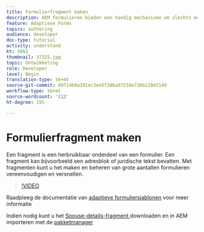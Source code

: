 ```yaml
---
title: Formulierfragment maken
description: AEM formulieren bieden een handig mechanisme om slechts eenmaal een formuliersegment als een deelvenster of een groep velden te maken en deze in adaptieve formulieren opnieuw te gebruiken.
feature: Adaptieve Forms
topics: authoring
audience: developer
doc-type: tutorial
activity: understand
kt: 5862
thumbnail: 37325.jpg
topic: Ontwikkeling
role: Developer
level: Begin
translation-type: tm+mt
source-git-commit: d9714b9a291ec3ee5f3dba9723de72bb120d2149
workflow-type: tm+mt
source-wordcount: '112'
ht-degree: 15%

---
```



# Formulierfragment maken

Een fragment is een herbruikbaar onderdeel van een formulier. Een fragment kan bijvoorbeeld een adresblok of juridische tekst bevatten. Met fragmenten kunt u het maken en beheren van grote aantallen formulieren vereenvoudigen en versnellen.


>[!VIDEO](https://video.tv.adobe.com/v/37325/quality=9)



Raadpleeg de documentatie van [adaptieve formuliersjablonen](https://docs.adobe.com/content/help/en/experience-manager-65/forms/adaptive-forms-basic-authoring/adaptive-form-fragments.html) voor meer informatie

Indien nodig kunt u het [Spouse-details-fragment ](assets/spouse-details-fragment.zip) downloaden en in AEM importeren met de [pakketmanager](http://localhost:4502/crx/packmgr/index.jsp)






